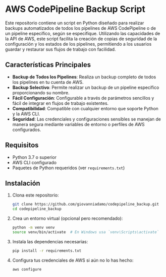 
# AWS CodePipeline Backup Script

Este repositorio contiene un script en Python diseñado para realizar backups automatizados de todos los pipelines de AWS CodePipeline o de un pipeline específico, según se especifique. Utilizando las capacidades de la API de AWS, este script facilita la creación de copias de seguridad de la configuración y los estados de los pipelines, permitiendo a los usuarios guardar y restaurar sus flujos de trabajo con facilidad.

## Características Principales

- **Backup de Todos los Pipelines**: Realiza un backup completo de todos los pipelines en tu cuenta de AWS.
- **Backup Selectivo**: Permite realizar un backup de un pipeline específico proporcionando su nombre.
- **Fácil Configuración**: Configurable a través de parámetros sencillos y fácil de integrar en flujos de trabajo existentes.
- **Compatibilidad**: Compatible con cualquier entorno que soporte Python y la AWS CLI.
- **Seguridad**: Las credenciales y configuraciones sensibles se manejan de manera segura mediante variables de entorno o perfiles de AWS configurados.

## Requisitos

- Python 3.7 o superior
- AWS CLI configurado
- Paquetes de Python requeridos (ver `requirements.txt`)

## Instalación

1. Clona este repositorio:
   ```bash
   git clone https://github.com/giovanniadamo/codepipeline_backup.git
   cd codepipeline_backup


2. Crea un entorno virtual (opcional pero recomendado):
    ```bash
    python -m venv venv
    source venv/bin/activate  # En Windows usa `venv\Scripts\activate`

3. Instala las dependencias necesarias:
    ```bash
    pip install -r requirements.txt

4. Configura tus credenciales de AWS si aún no lo has hecho:
    ```bash
    aws configure
